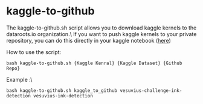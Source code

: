 # kaggle-to-github
The kaggle-to-github.sh script allows you to download kaggle kernels to the dataroots.io organization.\ 
If you want to push kaggle kernels to your private repository, you can do this directly in your kaggle notebook ([here](https://www.kaggle.com/product-feedback/295170)) 

How to use the script:

``` bash kaggle-to-github.sh {Kaggle Kenral} {Kaggle Dataset} {Github Repo} ```

Example :\

``` bash kaggle-to-github.sh kaggle_to_github vesuvius-challenge-ink-detection vesuvius-ink-detection ```
